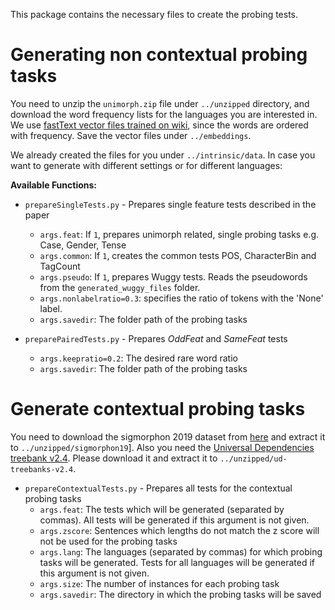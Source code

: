 This package contains the necessary files to create the probing tests. 

# Generating non contextual probing tasks
You need to unzip the `unimorph.zip` file under `../unzipped` directory, and download the word frequency lists for the languages you are interested in. We use [fastText vector files trained on wiki](https://fasttext.cc/docs/en/pretrained-vectors.html), since the words are ordered with frequency. Save the vector files under `../embeddings`.  

We already created the files for you under `../intrinsic/data`. In case you want to generate with different settings or for different languages:

**Available Functions:**

* `prepareSingleTests.py` - Prepares single feature tests described in the paper
    * `args.feat`: If `1`, prepares unimorph related, single probing tasks e.g. Case, Gender, Tense
    * `args.common`: If `1`, creates the common tests POS, CharacterBin and TagCount  
    * `args.pseudo`: If `1`, prepares Wuggy tests. Reads the pseudowords from the `generated_wuggy_files` folder.
    * `args.nonlabelratio=0.3`: specifies the ratio of tokens with the 'None' label.   
    * `args.savedir`: The folder path of the probing tasks

* `preparePairedTests.py` - Prepares _OddFeat_ and _SameFeat_ tests     
    * `args.keepratio=0.2`: The desired rare word ratio  
    * `args.savedir`: The folder path of the probing tasks
    
# Generate contextual probing tasks
You need to download the sigmorphon 2019 dataset from [here](https://github.com/sigmorphon/2019) and extract it to `../unzipped/sigmorphon19`]. Also you need the [Universal Dependencies treebank v2.4](http://hdl.handle.net/11234/1-2988). Please download it and extract it to `../unzipped/ud-treebanks-v2.4`.

    
* `prepareContextualTests.py` - Prepares all tests for the contextual probing tasks
    * `args.feat`: The tests which will be generated (separated by commas). All tests will be generated if this argument is not given.
    * `args.zscore`: Sentences which lengths do not match the z score will not be used for the probing tasks
    * `args.lang`: The languages (separated by commas) for which probing tasks will be generated. Tests for all languages will be generated if this argument is not given.
    * `args.size`: The number of instances for each probing task
    * `args.savedir`: The directory in which the probing tasks will be saved

    